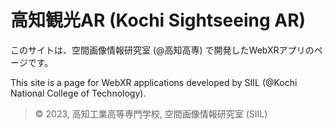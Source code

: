 # 高知観光AR (Kochi Sightseeing AR)

このサイトは、空間画像情報研究室 (@高知高専) で開発したWebXRアプリのページです。

This site is a page for WebXR applications developed by SIIL (@Kochi National College of Technology).

> &copy; 2023, 高知工業高等専門学校, 空間画像情報研究室 (SIIL)

